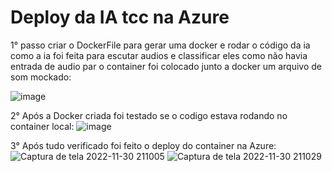 # Deploy da IA tcc na Azure

1° passo criar o DockerFile para gerar uma docker e rodar o código da ia como a ia foi feita para escutar audios e classificar eles como não havia entrada de audio par o container foi colocado junto a docker um arquivo de som mockado:

![image](https://user-images.githubusercontent.com/56920123/204935073-285f4e14-388e-45a6-9fb6-9e4b1554aff5.png)

2° Após a Docker criada foi testado se o codigo estava rodando no container local:
![image](https://user-images.githubusercontent.com/56920123/204935494-b2fafcfd-052a-44d0-b2d1-c0ea77746c04.png)

3° Após tudo verificado foi feito o deploy do container na Azure:
![Captura de tela 2022-11-30 211005](https://user-images.githubusercontent.com/56920123/204936239-ae72be81-3071-4427-9793-05878aa62ab3.png)
![Captura de tela 2022-11-30 211029](https://user-images.githubusercontent.com/56920123/204936249-7cca5ab1-287b-44c0-a22e-34d373f80253.png)
